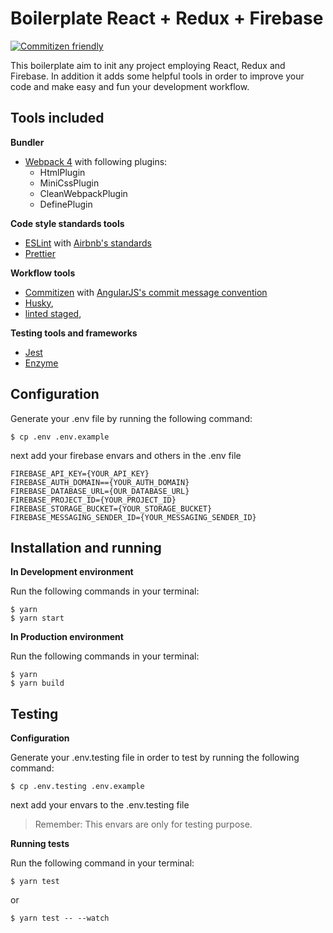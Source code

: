 # Boilerplate React + Redux + Firebase

[![Commitizen friendly](https://img.shields.io/badge/commitizen-friendly-brightgreen.svg)](http://commitizen.github.io/cz-cli/)

This boilerplate aim to init any project employing React, Redux and Firebase.
In addition it adds some helpful tools in order to improve your code and make easy and fun your development workflow.

## Tools included

**Bundler**

- [Webpack 4](https://webpack.js.org/concepts/) with following plugins:
  - HtmlPlugin
  - MiniCssPlugin
  - CleanWebpackPlugin
  - DefinePlugin

**Code style standards tools**

- [ESLint](https://eslint.org/) with [Airbnb's standards](https://github.com/airbnb/javascript/tree/master/react)
- [Prettier](https://github.com/prettier/prettier)

**Workflow tools**

- [Commitizen](https://github.com/commitizen/cz-cli) with [AngularJS's commit message convention](https://github.com/angular/angular.js/blob/master/DEVELOPERS.md#-git-commit-guidelines)
- [Husky](https://github.com/typicode/husky),
- [linted staged](https://github.com/okonet/lint-staged),

**Testing tools and frameworks**

- [Jest](https://jestjs.io/)
- [Enzyme](https://github.com/airbnb/enzyme)

## Configuration

Generate your .env file by running the following command:

```
$ cp .env .env.example
```

next add your firebase envars and others in the .env file

```
FIREBASE_API_KEY={YOUR_API_KEY}
FIREBASE_AUTH_DOMAIN=={YOUR_AUTH_DOMAIN}
FIREBASE_DATABASE_URL={OUR_DATABASE_URL}
FIREBASE_PROJECT_ID={YOUR_PROJECT_ID}
FIREBASE_STORAGE_BUCKET={YOUR_STORAGE_BUCKET}
FIREBASE_MESSAGING_SENDER_ID={YOUR_MESSAGING_SENDER_ID}
```

## Installation and running

**In Development environment**

Run the following commands in your terminal:

```
$ yarn
$ yarn start
```

**In Production environment**

Run the following commands in your terminal:

```
$ yarn
$ yarn build
```

## Testing

**Configuration**

Generate your .env.testing file in order to test by running the following command:

```
$ cp .env.testing .env.example
```

next add your envars to the .env.testing file

> Remember: This envars are only for testing purpose.

**Running tests**

Run the following command in your terminal:

```
$ yarn test
```

or

```
$ yarn test -- --watch
```
